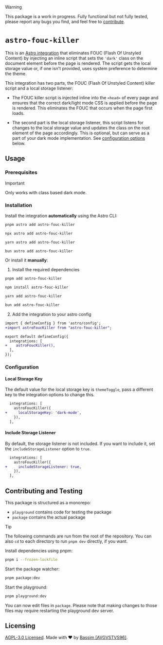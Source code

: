 >[!WARNING]
This package is a work in progress. Fully functional but not fully tested, please report any bugs you find, and feel free to [contribute](#contributing).

# `astro-fouc-killer`

This is an [Astro integration](https://docs.astro.build/en/guides/integrations-guide/) that eliminates FOUC (Flash Of Unstyled Content) by injecting an inline script that sets the `'dark'` class on the document element before the page is rendered. The script gets the local storage value or, if one isn't provided, uses system preference to determine the theme.

This integration has two parts, the FOUC (Flash Of Unstyled Content) killer script and a local storage listener:
- The FOUC killer script is injected inline into the `<head>` of every page and ensures that the correct dark/light mode CSS is applied before the page is rendered. This eliminates the FOUC that occurs when the page first loads.

- The second part is the local storage listener, this script listens for changes to the local storage value and updates the class on the root element of the page accordingly. This is optional, but can serve as a part of your dark mode implementation. See [configuration options](#configuration) below.

## Usage

### Prerequisites
>[!IMPORTANT]
Only works with class based dark mode. 


### Installation

Install the integration **automatically** using the Astro CLI:

```bash
pnpm astro add astro-fouc-killer
```

```bash
npx astro add astro-fouc-killer
```

```bash
yarn astro add astro-fouc-killer
```

```bash
bun astro add astro-fouc-killer
```

Or install it **manually**:

1. Install the required dependencies

```bash
pnpm add astro-fouc-killer
```

```bash
npm install astro-fouc-killer
```

```bash
yarn add astro-fouc-killer
```

```bash
bun add astro-fouc-killer
```

2. Add the integration to your astro config

```diff
import { defineConfig } from 'astro/config';
+import astroFoucKiller from "astro-fouc-killer";

export default defineConfig({
  integrations: [
+    astroFoucKiller(),
  ],
});
```

### Configuration

#### Local Storage Key
The default value for the local storage key is `themeToggle`, pass a different key to the integration options to change this.

```diff
  integrations: [
    astroFoucKiller({
+     localStorageKey: 'dark-mode',
    }),
  ],
```
#### Include Storage Listener
By default, the storage listener is not included. If you want to include it, set the `includeStorageListener` option to `true`.
```diff
  integrations: [
    astroFoucKiller({
+     includeStorageListener: true,
    }),
  ],
```

## Contributing and Testing

This package is structured as a monorepo:

- `playground` contains code for testing the package
- `package` contains the actual package

> [!TIP]
> The following commands are run from the root of the repository. You can also `cd` to each directory to run `pnpm dev` directly, if you want.

Install dependencies using pnpm: 

```bash
pnpm i --frozen-lockfile
```

Start the package watcher:

```bash
pnpm package:dev
```

Start the playground:

```bash
pnpm playground:dev
```

You can now edit files in `package`. Please note that making changes to those files may require restarting the playground dev server.

## Licensing

[AGPL-3.0 Licensed](https://github.com/AVGVSTVS96/astro-fouc-killer/blob/main/LICENSE). Made with ❤️ by [Bassim [AVGVSTVS96]](https://github.com/avgvstvs96).


